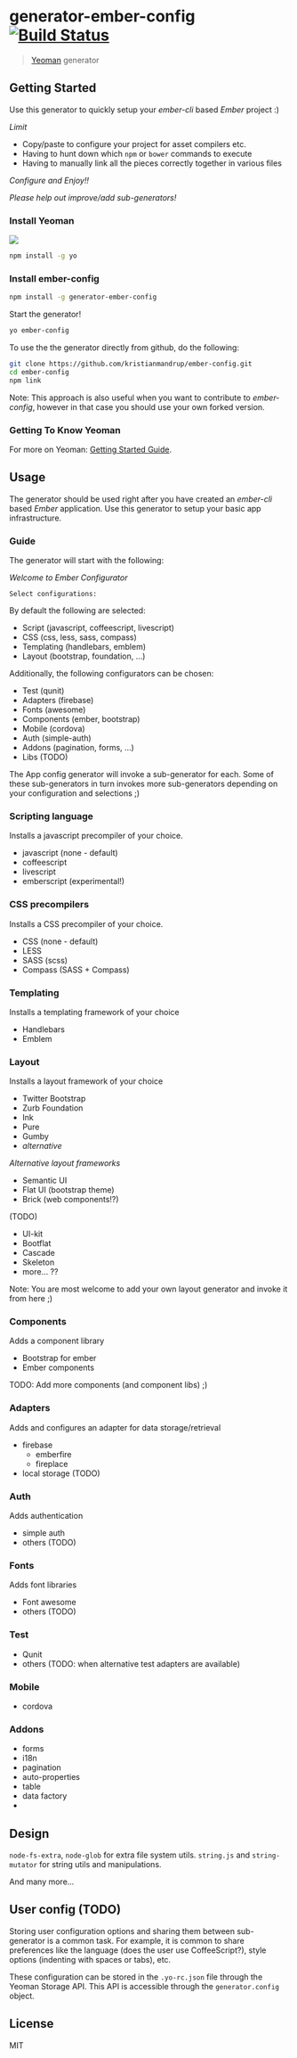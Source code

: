 # generator-ember-config [![Build Status](https://secure.travis-ci.org/kristianmandrup/generator-ember-config.png?branch=master)](https://travis-ci.org/kristianmandrup/generator-ember-config)

> [Yeoman](http://yeoman.io) generator

## Getting Started

Use this generator to quickly setup your *ember-cli* based *Ember* project :)

*Limit*

- Copy/paste to configure your project for asset compilers etc.
- Having to hunt down which `npm` or `bower` commands to execute
- Having to manually link all the pieces correctly together in various files

*Configure and Enjoy!!*

_Please help out improve/add sub-generators!_

### Install Yeoman

![](http://i.imgur.com/JHaAlBJ.png)

```bash
npm install -g yo
```

### Install ember-config

```bash
npm install -g generator-ember-config
```

Start the generator!

```bash
yo ember-config
```

To use the the generator directly from github, do the following:

```bash
git clone https://github.com/kristianmandrup/ember-config.git
cd ember-config
npm link
```

Note: This approach is also useful when you want to contribute to _ember-config_, however in that case you should use your own forked version.

### Getting To Know Yeoman

For more on Yeoman: [Getting Started Guide](https://github.com/yeoman/yeoman/wiki/Getting-Started).

## Usage

The generator should be used right after you have created an _ember-cli_ based *Ember* application. Use this generator to setup your basic app infrastructure.

### Guide

The generator will start with the following:

*Welcome to Ember Configurator*

`Select configurations:`

By default the following are selected: 

- Script (javascript, coffeescript, livescript)
- CSS (css, less, sass, compass)
- Templating (handlebars, emblem)
- Layout (bootstrap, foundation, ...)

Additionally, the following configurators can be chosen:
- Test (qunit)
- Adapters (firebase)
- Fonts (awesome)
- Components (ember, bootstrap)
- Mobile (cordova)
- Auth (simple-auth)
- Addons (pagination, forms, ...)
- Libs (TODO)

The App config generator will invoke a sub-generator for each.
Some of these sub-generators in turn invokes more sub-generators depending on
your configuration and selections ;)

### Scripting language

Installs a javascript precompiler of your choice.

- javascript (none - default)
- coffeescript
- livescript
- emberscript (experimental!)

### CSS precompilers

Installs a CSS precompiler of your choice.

- CSS (none - default)
- LESS
- SASS (scss)
- Compass (SASS + Compass)

### Templating

Installs a templating framework of your choice

- Handlebars
- Emblem

### Layout

Installs a layout framework of your choice

- Twitter Bootstrap
- Zurb Foundation
- Ink
- Pure
- Gumby
- *alternative*

*Alternative layout frameworks*

- Semantic UI
- Flat UI (bootstrap theme)
- Brick (web components!?)

(TODO)
- UI-kit
- Bootflat
- Cascade
- Skeleton
- more... ??

Note: You are most welcome to add your own layout generator and invoke it from here ;)

### Components

Adds a component library

- Bootstrap for ember
- Ember components

TODO: Add more components (and component libs) ;)

### Adapters

Adds and configures an adapter for data storage/retrieval

- firebase
    + emberfire
    + fireplace
- local storage (TODO)

### Auth

Adds authentication

- simple auth
- others (TODO)

### Fonts

Adds font libraries

- Font awesome
- others (TODO)

### Test

- Qunit
- others (TODO: when alternative test adapters are available)

### Mobile

- cordova

### Addons

- forms
- i18n
- pagination
- auto-properties
- table
- data factory
- 


## Design

`node-fs-extra`, `node-glob` for extra file system utils.
`string.js` and `string-mutator` for string utils and manipulations.

And many more...

## User config (TODO)

Storing user configuration options and sharing them between sub-generator is a common task. For example, it is common to share preferences like the language (does the user use CoffeeScript?), style options (indenting with spaces or tabs), etc.

These configuration can be stored in the `.yo-rc.json` file through the Yeoman Storage API. This API is accessible through the `generator.config` object.

## License

MIT
